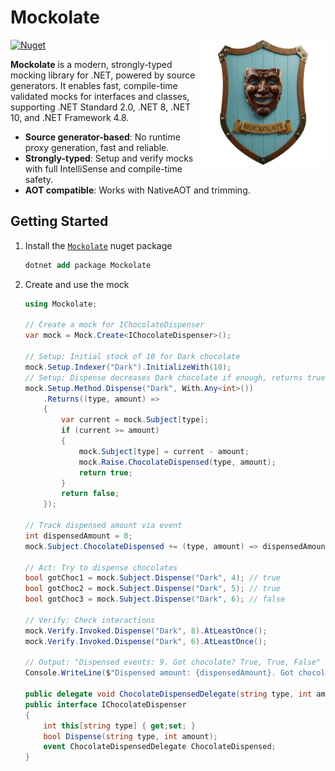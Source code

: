 # Mockolate

<img align="right" width="200" src="https://raw.githubusercontent.com/aweXpect/Mockolate/main/Docs/logo_256x256.png" alt="Mockolate logo" />

[![Nuget](https://img.shields.io/nuget/v/Mockolate)](https://www.nuget.org/packages/Mockolate)

**Mockolate** is a modern, strongly-typed mocking library for .NET, powered by source generators. It enables fast,
compile-time validated mocks for interfaces and classes, supporting .NET Standard 2.0, .NET 8, .NET 10, and .NET
Framework 4.8.

- **Source generator-based**: No runtime proxy generation, fast and reliable.
- **Strongly-typed**: Setup and verify mocks with full IntelliSense and compile-time safety.
- **AOT compatible**: Works with NativeAOT and trimming.

## Getting Started

1. Install the [`Mockolate`](https://www.nuget.org/packages/Mockolate) nuget package
   ```ps
   dotnet add package Mockolate
   ```

2. Create and use the mock
   ```csharp
   using Mockolate;

   // Create a mock for IChocolateDispenser
   var mock = Mock.Create<IChocolateDispenser>();
   
   // Setup: Initial stock of 10 for Dark chocolate
   mock.Setup.Indexer("Dark").InitializeWith(10);
   // Setup: Dispense decreases Dark chocolate if enough, returns true/false
   mock.Setup.Method.Dispense("Dark", With.Any<int>())
       .Returns((type, amount) =>
       {
           var current = mock.Subject[type];
           if (current >= amount)
           {
               mock.Subject[type] = current - amount;
               mock.Raise.ChocolateDispensed(type, amount);
               return true;
           }
           return false;
       });
   
   // Track dispensed amount via event
   int dispensedAmount = 0;
   mock.Subject.ChocolateDispensed += (type, amount) => dispensedAmount += amount;
   
   // Act: Try to dispense chocolates
   bool gotChoc1 = mock.Subject.Dispense("Dark", 4); // true
   bool gotChoc2 = mock.Subject.Dispense("Dark", 5); // true
   bool gotChoc3 = mock.Subject.Dispense("Dark", 6); // false
   
   // Verify: Check interactions
   mock.Verify.Invoked.Dispense("Dark", 8).AtLeastOnce();
   mock.Verify.Invoked.Dispense("Dark", 6).AtLeastOnce();
   
   // Output: "Dispensed events: 9. Got chocolate? True, True, False"
   Console.WriteLine($"Dispensed amount: {dispensedAmount}. Got chocolate? {gotChoc1}, {gotChoc2}, {gotChoc3}");

   public delegate void ChocolateDispensedDelegate(string type, int amount);
   public interface IChocolateDispenser
   {
       int this[string type] { get;set; }
       bool Dispense(string type, int amount);
       event ChocolateDispensedDelegate ChocolateDispensed;
   }
   ```
